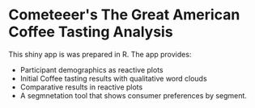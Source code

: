 # Cometeeer's The Great American Coffee Tasting Analysis

This shiny app is was prepared in R. The app provides:
- Participant demographics as reactive plots
- Initial Coffee tasting results with qualitative word clouds
- Comparative results in reactive plots
- A segmnetation tool that shows consumer preferences by segment.

